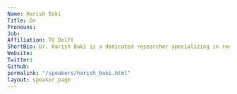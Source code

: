 ```yaml
---
Name: Harish Baki
Title: Dr
Pronouns:  
Job: 
Affiliation: TU Delft
ShortBio: Dr. Harish Baki is a dedicated researcher specializing in renewable energy, particularly offshore wind farms. With a background in atmospheric science and machine learning, Dr. Baki focuses on improving the accuracy of vertical wind profile estimation, crucial for wind energy production, especially with the increasing size of turbines. Currently, as part of the European Green Deal initiative EU-SCORES, Dr. Baki's postdoctoral research project aims to enhance wind profile estimation methods, contributing to the advancement of renewable energy resources.
Website: 
Twitter: 
Github: 
permalink: "/speakers/harish_baki.html"
layout: speaker_page
---
```


